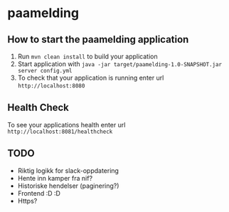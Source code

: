 # paamelding

How to start the paamelding application
---

1. Run `mvn clean install` to build your application
1. Start application with `java -jar target/paamelding-1.0-SNAPSHOT.jar server config.yml`
1. To check that your application is running enter url `http://localhost:8080`

Health Check
---

To see your applications health enter url `http://localhost:8081/healthcheck`


TODO 
---
- Riktig logikk for slack-oppdatering
- Hente inn kamper fra nif?
- Historiske hendelser (paginering?)
- Frontend :D :D 
- Https?
